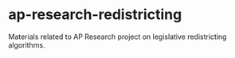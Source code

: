 # ap-research-redistricting
Materials related to AP Research project on legislative redistricting algorithms. 
